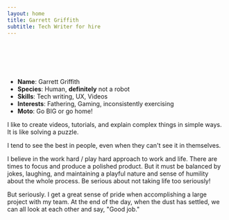 ```yaml
---
layout: home
title: Garrett Griffith
subtitle: Tech Writer for hire
---
```


<br>
<br>
<br>
<br>

* **Name**: Garrett Griffith
* **Species**: Human, **definitely** not a robot
* **Skills**: Tech writing, UX, Videos
* **Interests**: Fathering, Gaming, inconsistently exercising
* **Moto**: Go BIG or go home!

I like to create videos, tutorials, and explain complex things in simple ways. It is like solving a puzzle. 

I tend to see the best in people, even when they can't see it in themselves. 

I believe in the work hard / play hard approach to work and life. There are times to focus and produce a polished product. But it must be balanced by jokes, laughing, and maintaining a playful nature and sense of humility about the whole process. Be serious about not taking life too seriously!

But seriously. I get a great sense of pride when accomplishing a large project with my team. At the end of the day, when the dust has settled, we can all look at each other and say, "Good job."
